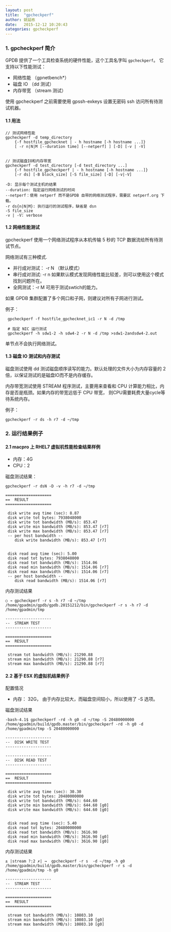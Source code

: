 ```yaml
---
layout: post
title:  "gpcheckperf"
author: 姚延栋
date:   2015-12-12 10:20:43
categories: gpcheckperf
---
```


### 1. gpcheckperf 简介

GPDB 提供了一个工具检查系统的硬件性能，这个工具名字叫 `gpcheckperf`。 它支持以下性能测试：

* 网络性能 （gpnetbench*）
* 磁盘 IO （dd 测试）
* 内存带宽 （stream 测试）

使用 gpcheckperf 之前需要使用 gpssh-exkeys 设置无密码 ssh 访问所有待测试机器。

#### 1.1 用法

    // 测试网络性能
    gpcheckperf -d temp_directory
        {-f hostfile_gpchecknet | - h hostname [-h hostname ...]}
        [ -r n|N|M [--duration time] [--netperf] ] [-D] [-v | -V]


    // 测试磁盘IO和内存带宽
    gpcheckperf -d test_directory [-d test_directory ...]
        {-f hostfile_gpcheckperf | - h hostname [-h hostname ...]}
        [-r ds] [-B block_size] [-S file_size] [-D] [-v|-V]

    -D: 显示每个测试主机的结果
    --duration: 指定运行网络测试的时间
    --netperf：使用 netperf 而不是GPDB 自带的网络测试程序，需要区 netperf.org 下载。
    -r ds{n|N|M}: 执行运行的测试程序，缺省是 dsn
    -S file_size
    -v | -V: verbose

#### 1.2 网络性能测试

gpcheckperf 使用一个网络测试程序从本机传输 5 秒的 TCP 数据流给所有待测试节点。

网络测试有三种模式.

* 并行成对测试： -r N  （默认模式）
* 串行成对测试: -r n  如果默认模式发现网络性能比较差，则可以使用这个模式找到问题所在。
* 全网测试：-r M  可用于测试swtich的能力。

如果 GPDB 集群配置了多个网口和子网，则建议对所有子网进行测试。


例子：

     gpcheckperf -f hostfile_gpchecknet_ic1 -r N -d /tmp

     # 指定 NIC 运行测试
     gpcheckperf -h sdw1-2 -h sdw4-2 -r N -d /tmp >sdw1-2andsdw4-2.out

单节点不会执行网络测试。

#### 1.3 磁盘 IO 测试和内存测试

磁盘测试使用 dd 测试磁盘顺序读写的能力。默认处理的文件大小为内存容量的 2 倍，以保证测试的是磁盘IO而不是内存缓存。

内存带宽测试使用 STREAM 程序测试，主要用来查看和 CPU 计算能力相比，内存是否是瓶颈。如果内存的带宽远低于 CPU 带宽，
则CPU需要耗费大量cycle等待系统内存。

例子：

    gpcheckperf -r ds -h r7 -d ~/tmp


### 2. 运行结果例子

#### 2.1 macpro 上 RHEL7 虚拟机性能检查结果样例

* 内存：4G
* CPU：2

磁盘测试结果：

    gpcheckperf -r dsN -D -v -h r7 -d ~/tmp

    ====================
    ==  RESULT
    ====================

     disk write avg time (sec): 8.87
     disk write tot bytes: 7938048000
     disk write tot bandwidth (MB/s): 853.47
     disk write min bandwidth (MB/s): 853.47 [r7]
     disk write max bandwidth (MB/s): 853.47 [r7]
     -- per host bandwidth --
        disk write bandwidth (MB/s): 853.47 [r7]


     disk read avg time (sec): 5.00
     disk read tot bytes: 7938048000
     disk read tot bandwidth (MB/s): 1514.06
     disk read min bandwidth (MB/s): 1514.06 [r7]
     disk read max bandwidth (MB/s): 1514.06 [r7]
     -- per host bandwidth --
        disk read bandwidth (MB/s): 1514.06 [r7]

内存测试结果

    ○ → gpcheckperf -r s -h r7 -d ~/tmp
    /home/gpadmin/gpdb/gpdb.20151212/bin/gpcheckperf -r s -h r7 -d /home/gpadmin/tmp

    --------------------
    --  STREAM TEST
    --------------------

    ====================
    ==  RESULT
    ====================

     stream tot bandwidth (MB/s): 21290.88
     stream min bandwidth (MB/s): 21290.88 [r7]
     stream max bandwidth (MB/s): 21290.88 [r7]

#### 2.2 基于 ESX 的虚拟机结果例子

配置情况

* 内存： 32G， 由于内存比较大，而磁盘空间较小，所以使用了 -S 选项。

磁盘测试结果

    -bash-4.1$ gpcheckperf -rd -h g0 -d ~/tmp -S 20480000000
    /home/gpadmin/build/gpdb.master/bin/gpcheckperf -rd -h g0 -d /home/gpadmin/tmp -S 20480000000

    --------------------
    --  DISK WRITE TEST
    --------------------

    --------------------
    --  DISK READ TEST
    --------------------

    ====================
    ==  RESULT
    ====================

     disk write avg time (sec): 30.30
     disk write tot bytes: 20480000000
     disk write tot bandwidth (MB/s): 644.60
     disk write min bandwidth (MB/s): 644.60 [g0]
     disk write max bandwidth (MB/s): 644.60 [g0]


     disk read avg time (sec): 5.40
     disk read tot bytes: 20480000000
     disk read tot bandwidth (MB/s): 3616.90
     disk read min bandwidth (MB/s): 3616.90 [g0]
     disk read max bandwidth (MB/s): 3616.90 [g0]

内存测试结果

    ± |stream ?:2 ✗| →  gpcheckperf -r s  -d ~/tmp -h g0
    /home/gpadmin/build/gpdb.master/bin/gpcheckperf -r s -d /home/gpadmin/tmp -h g0

    --------------------
    --  STREAM TEST
    --------------------

    ====================
    ==  RESULT
    ====================

     stream tot bandwidth (MB/s): 10803.10
     stream min bandwidth (MB/s): 10803.10 [g0]
     stream max bandwidth (MB/s): 10803.10 [g0]

